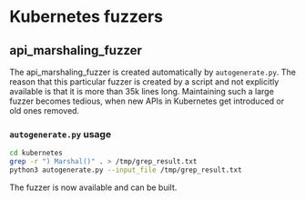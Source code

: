 # Kubernetes fuzzers

## api_marshaling_fuzzer
The api_marshaling_fuzzer is created automatically by `autogenerate.py`. The reason that this particular fuzzer is created by a script and not explicitly available is that it is more than 35k lines long. Maintaining such a large fuzzer becomes tedious, when new APIs in Kubernetes get introduced or old ones removed. 
### `autogenerate.py` usage
```bash
cd kubernetes
grep -r ") Marshal()" . > /tmp/grep_result.txt
python3 autogenerate.py --input_file /tmp/grep_result.txt
```
The fuzzer is now available and can be built.
